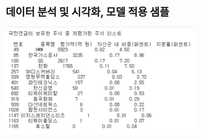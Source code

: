 # 데이터 분석 및 시각화, 모델 적용 샘플

<div align="center">
  <img src="국민연금 보유주 분석 데모.PNG" alt="국민연금 보유주 분석 데모">
  <img src="your-visualization-image-url" alt="">
</div>

